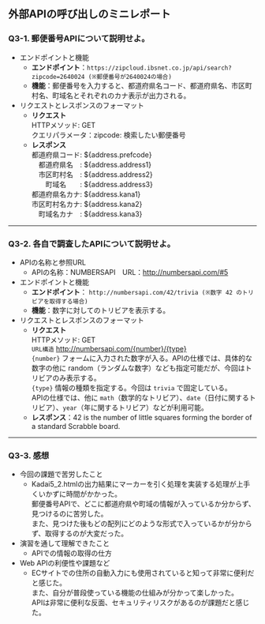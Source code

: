 ## 外部APIの呼び出しのミニレポート
### Q3-1. 郵便番号APIについて説明せよ。
* エンドポイントと機能
  * <b>エンドポイント</b>：`https://zipcloud.ibsnet.co.jp/api/search?zipcode=2640024 (※郵便番号が2640024の場合)`
  * <b>機能</b>：郵便番号を入力すると、都道府県名コード、都道府県名、市区町村名、町域名とそれぞれのカナ表示が出力される。
* リクエストとレスポンスのフォーマット
  * <b>リクエスト</b><br>HTTPメソッド: GET<br>
クエリパラメータ：zipcode: 検索したい郵便番号
  * <b>レスポンス</b><br>都道府県コード: ${address.prefcode}<br>
                　都道府県名　: ${address.address1}<br>
                　市区町村名　: ${address.address2}<br>
                　　町域名　　: ${address.address3}<br>
                都道府県名カナ: ${address.kana1}<br>
                市区町村名カナ: ${address.kana2}<br>
                　町域名カナ　: ${address.kana3}

---
### Q3-2. 各自で調査したAPIについて説明せよ。
* APIの名称と参照URL
  * APIの名称：NUMBERSAPI　URL：http://numbersapi.com/#5
* エンドポイントと機能
  * <b>エンドポイント</b>： `http://numbersapi.com/42/trivia (※数字 42 のトリビアを取得する場合)`
  * <b>機能</b>：数字に対してのトリビアを表示する。
* リクエストとレスポンスのフォーマット
  * <b>リクエスト</b><br>HTTPメソッド: GET<br>
`URL構造` http://numbersapi.com/{number}/{type}<br>
    `{number}` フォームに入力された数字が入る。APIの仕様では、具体的な数字の他に random（ランダムな数字）なども指定可能だが、今回はトリビアのみ表示する。<br>
    `{type}` 情報の種類を指定する。今回は `trivia` で固定している。<br> APIの仕様では、他に `math`（数学的なトリビア）、`date`（日付に関するトリビア）、`year`（年に関するトリビア）などが利用可能。
  * <b>レスポンス</b>：42 is the number of little squares forming the border of a standard Scrabble board.
---
### Q3-3. 感想
* 今回の課題で苦労したこと
  * Kadai5_2.htmlの出力結果にマーカーを引く処理を実装する処理が上手くいかずに時間がかかった。 \
  郵便番号APIで、どこに都道府県や町域の情報が入っているか分からず、見つけるのに苦労した。 \
  また、見つけた後もどの配列にどのような形式で入っているかが分からず、取得するのが大変だった。
* 演習を通して理解できたこと
  * APIでの情報の取得の仕方
* Web APIの利便性や課題など
  * ECサイトでの住所の自動入力にも使用されていると知って非常に便利だと感じた。\
  また、自分が普段使っている機能の仕組みが分かって楽しかった。\
APIは非常に便利な反面、セキュリティリスクがあるのが課題だと感じた。
